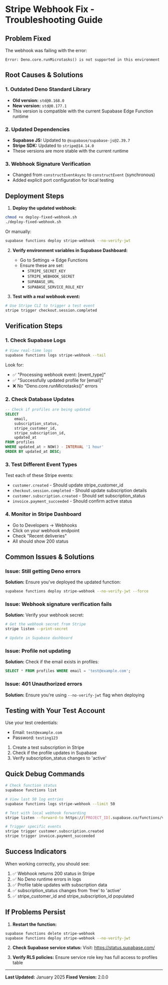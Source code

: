 # Stripe Webhook Fix - Troubleshooting Guide

## Problem Fixed
The webhook was failing with the error:
```
Error: Deno.core.runMicrotasks() is not supported in this environment
```

## Root Causes & Solutions

### 1. **Outdated Deno Standard Library**
- **Old version:** `std@0.168.0`  
- **New version:** `std@0.177.1`
- This version is compatible with the current Supabase Edge Function runtime

### 2. **Updated Dependencies**
- **Supabase JS:** Updated to `@supabase/supabase-js@2.39.7`
- **Stripe SDK:** Updated to `stripe@14.14.0`
- These versions are more stable with the current runtime

### 3. **Webhook Signature Verification**
- Changed from `constructEventAsync` to `constructEvent` (synchronous)
- Added explicit port configuration for local testing

## Deployment Steps

1. **Deploy the updated webhook:**
```bash
chmod +x deploy-fixed-webhook.sh
./deploy-fixed-webhook.sh
```

Or manually:
```bash
supabase functions deploy stripe-webhook --no-verify-jwt
```

2. **Verify environment variables in Supabase Dashboard:**
   - Go to Settings → Edge Functions
   - Ensure these are set:
     - `STRIPE_SECRET_KEY`
     - `STRIPE_WEBHOOK_SECRET`
     - `SUPABASE_URL`
     - `SUPABASE_SERVICE_ROLE_KEY`

3. **Test with a real webhook event:**
```bash
# Use Stripe CLI to trigger a test event
stripe trigger checkout.session.completed
```

## Verification Steps

### 1. Check Supabase Logs
```bash
# View real-time logs
supabase functions logs stripe-webhook --tail
```

Look for:
- ✅ "Processing webhook event: [event_type]"
- ✅ "Successfully updated profile for [email]"
- ❌ No "Deno.core.runMicrotasks()" errors

### 2. Check Database Updates
```sql
-- Check if profiles are being updated
SELECT 
    email,
    subscription_status,
    stripe_customer_id,
    stripe_subscription_id,
    updated_at
FROM profiles
WHERE updated_at > NOW() - INTERVAL '1 hour'
ORDER BY updated_at DESC;
```

### 3. Test Different Event Types
Test each of these Stripe events:
- `customer.created` - Should update stripe_customer_id
- `checkout.session.completed` - Should update subscription details
- `customer.subscription.created` - Should set subscription_status
- `invoice.payment_succeeded` - Should confirm active status

### 4. Monitor in Stripe Dashboard
- Go to Developers → Webhooks
- Click on your webhook endpoint
- Check "Recent deliveries"
- All should show 200 status

## Common Issues & Solutions

### Issue: Still getting Deno errors
**Solution:** Ensure you've deployed the updated function:
```bash
supabase functions deploy stripe-webhook --no-verify-jwt --force
```

### Issue: Webhook signature verification fails
**Solution:** Verify your webhook secret:
```bash
# Get the webhook secret from Stripe
stripe listen --print-secret

# Update in Supabase dashboard
```

### Issue: Profile not updating
**Solution:** Check if the email exists in profiles:
```sql
SELECT * FROM profiles WHERE email = 'test@example.com';
```

### Issue: 401 Unauthorized errors
**Solution:** Ensure you're using `--no-verify-jwt` flag when deploying

## Testing with Your Test Account

Use your test credentials:
- Email: `test@example.com`
- Password: `testing123`

1. Create a test subscription in Stripe
2. Check if the profile updates in Supabase
3. Verify subscription_status changes to 'active'

## Quick Debug Commands

```bash
# Check function status
supabase functions list

# View last 50 log entries
supabase functions logs stripe-webhook --limit 50

# Test with local webhook forwarding
stripe listen --forward-to https://[PROJECT_ID].supabase.co/functions/v1/stripe-webhook

# Trigger specific events
stripe trigger customer.subscription.created
stripe trigger invoice.payment_succeeded
```

## Success Indicators

When working correctly, you should see:
1. ✅ Webhook returns 200 status in Stripe
2. ✅ No Deno runtime errors in logs
3. ✅ Profile table updates with subscription data
4. ✅ subscription_status changes from 'free' to 'active'
5. ✅ stripe_customer_id and stripe_subscription_id populated

## If Problems Persist

1. **Restart the function:**
```bash
supabase functions delete stripe-webhook
supabase functions deploy stripe-webhook --no-verify-jwt
```

2. **Check Supabase service status:**
Visit: https://status.supabase.com/

3. **Verify RLS policies:**
Ensure service role key has full access to profiles table

---

**Last Updated:** January 2025
**Fixed Version:** 2.0.0
